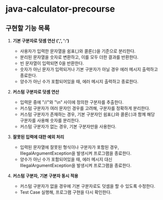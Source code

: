 # java-calculator-precourse

## 구현할 기능 목록

1. **기본 구분자로 덧셈 연산 (',', ':')**
    - 사용자가 입력한 문자열을 쉼표(,)와 콜론(:)을 기준으로 분리한다.
    - 분리된 문자열을 숫자로 변환하고, 이를 모두 더한 결과를 반환한다.
    - 빈 문자열이 입력되면 0을 반환한다.
    - 숫자가 아닌 문자가 입력되거나 기본 구분자가 아닐 경우 에러 메시지 출력하고 종료한다.
    - 양수가 아닌 수가 포함되어있을 때, 에러 메시지 출력하고 종료한다.

2. **커스텀 구분자로 덧셈 연산**
    - 입력문 중에 "//"와 "\n" 사이에 정의한 구분자를 추출한다.
    - 커스텀 구분자가 여러 문자인 경우를 고려해, 구분자를 정확하게 분리한다.
    - 커스텀 구분자가 존재하는 경우, 기본 구분자인 쉼표(,)와 콜론(:)과 함께 해당 구분자를 사용해 숫자를 분리한다.
    - 커스텀 구분자가 없는 경우, 기본 구분자만을 사용한다.


3. **잘못된 입력에 대한 예외 처리**
    - 입력된 문자열에 잘못된 형식이나 구분자가 포함된 경우, IllegalArgumentException을 발생시켜 프로그램을 종료한다.
    - 양수가 아닌 수가 포함되어있을 때, 에러 메시지 대신 IllegalArgumentException을 발생시켜 프로그램을 종료한다.

4. **커스텀 구분자, 기본 구분자 동시 적용**
   - 커스텀 구분자가 없을 경우에 기본 구분자로도 덧셈을 할 수 있도록 수정한다.
   - Test Case 실행해, 프로그램 구현을 다시 확인한다. 
